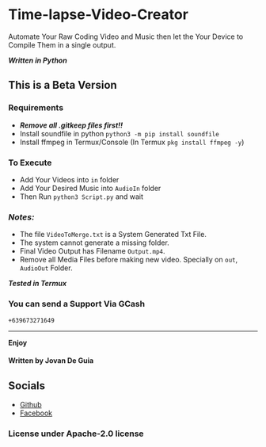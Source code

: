 # Time-lapse-Video-Creator
Automate Your Raw Coding Video and Music then let the Your Device to Compile Them in a single output. 

___Written in Python___

## This is a Beta Version


### Requirements
- ***Remove all .gitkeep files first!!***
- Install soundfile in python `python3 -m pip install soundfile`
- Install ffmpeg in Termux/Console (In Termux `pkg install ffmpeg -y`)

### To Execute
- Add Your Videos into `in` folder
- Add Your Desired Music into `AudioIn` folder
- Then Run `python3 Script.py` and wait 


### ***Notes:*** 
- The file `VideoToMerge.txt` is a System Generated Txt File.
- The system cannot generate a missing folder.
- Final Video Output has Filename `Output.mp4`.
- Remove all Media Files before making new video. Specially on `out`, `AudioOut` Folder.

___Tested in Termux___


### You can send a Support Via GCash
 `+639673271649`

----

****Enjoy****
#### Written by Jovan De Guia

## Socials

- [Github](https://github.com/jxmked)
- [Facebook](https://www.facebook.com/deguia25)

### License under Apache-2.0 license